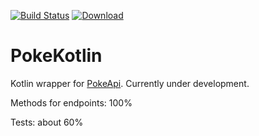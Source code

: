 [![Build Status](https://travis-ci.org/sargunster/PokeKotlin.svg?branch=master)](https://travis-ci.org/sargunster/PokeKotlin)
[![Download](https://api.bintray.com/packages/sargunster/maven/PokeKotlin/images/download.svg) ](https://bintray.com/sargunster/maven/PokeKotlin/_latestVersion)

# PokeKotlin

Kotlin wrapper for [PokeApi](https://github.com/phalt/pokeapi). Currently under development.

Methods for endpoints: 100%

Tests: about 60%